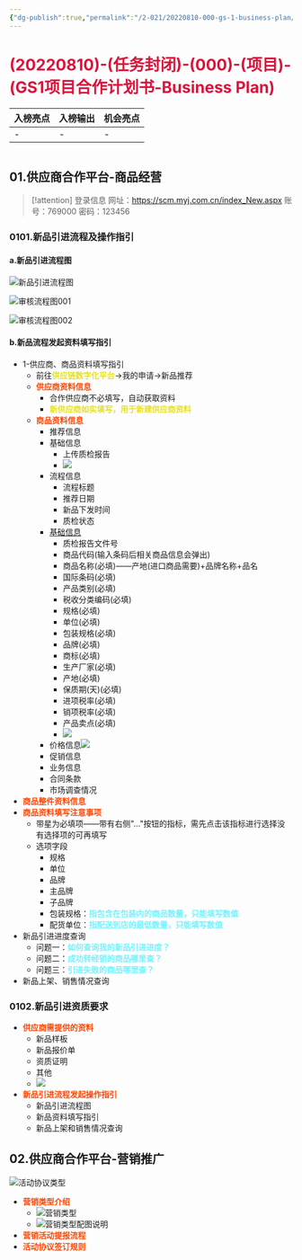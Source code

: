 ```yaml
---
{"dg-publish":true,"permalink":"/2-021/20220810-000-gs-1-business-plan/"}
---
```



# <font color=#DC143C>(20220810)-(任务封闭)-(000)-(项目)-(GS1项目合作计划书-Business Plan)</font>

| 入榜亮点 | 入榜输出 | 机会亮点 |
| ---- | ---- | ---- |
| \-   | \-   | \-   |


```toc
```

## 01.供应商合作平台-商品经营
>[!attention] 登录信息
>网址：https://scm.myj.com.cn/index_New.aspx
>账号：769000
>密码：123456

### 0101.新品引进流程及操作指引
#### a.新品引进流程图
![新品引进流程图](https://raw.githubusercontent.com/resphoina/MDPIC/master/markdown2022-08-10-1753-MD-项目管理-GS1-新品引进流程图.jpg)

![审核流程图001](https://raw.githubusercontent.com/resphoina/MDPIC/master/markdown2022-08-10-1753-MD-项目管理-GS1-新品引进流程图001.jpg)

![审核流程图002](https://raw.githubusercontent.com/resphoina/MDPIC/master/markdown2022-08-10-1753-MD-项目管理-GS1-新品引进流程图002.jpg)

#### b.新品流程发起资料填写指引
+ 1-供应商、商品资料填写指引
    + 前往<strong><font color=#E6E022>供应链数字化平台</font></strong>→我的申请→新品推荐
    + <strong><font color=#FF4500>供应商资料信息</font></strong>
        + 合作供应商不必填写，自动获取资料
        + <strong><font color=#E6E022>新供应商如实填写，用于新建供应商资料</font></strong>
    + <strong><font color=#FF4500>商品资料信息</font></strong>
        + 推荐信息
        + 基础信息
            + 上传质检报告
            + ![](https://raw.githubusercontent.com/resphoina/MDPIC/master/markdown2022-08-10-1753-MD-项目管理-GS1-质检报告要求.jpg)
        + 流程信息
            + 流程标题
            + 推荐日期
            + 新品下发时间
            + 质检状态
        + [基础信息](https://raw.githubusercontent.com/resphoina/MDPIC/master/markdown2022-08-10-1753-MD-项目管理-GS1-新品引进商品资料填写.jpg)
            + 质检报告文件号
            + 商品代码(输入条码后相关商品信息会弹出)
            + 商品名称(必填)——产地(进口商品需要)+品牌名称+品名
            + 国际条码(必填)
            + 产品类别(必填)
            + 税收分类编码(必填)
            + 规格(必填)
            + 单位(必填)
            + 包装规格(必填)
            + 品牌(必填)
            + 商标(必填)
            + 生产厂家(必填)
            + 产地(必填)
            + 保质期(天)(必填)
            + 进项税率(必填)
            + 销项税率(必填)
            + 产品卖点(必填)
            + ![](https://raw.githubusercontent.com/resphoina/MDPIC/master/markdown2022-08-10-1753-MD-项目管理-GS1-新品引进商品资料填写.jpg)
        + 价格信息![](https://raw.githubusercontent.com/resphoina/MDPIC/master/markdown2022-08-10-1753-MD-项目管理-GS1-新品引进价格信息和业务信息.jpg)
        + 促销信息
        + 业务信息
        + 合同条款
        + 市场调查情况
+ <strong><font color=#FF4500>商品整件资料信息</font></strong>
+ <strong><font color=#FF4500>商品资料填写注意事项</font></strong>
    + 带星为必填项——带有右侧"..."按钮的指标，需先点击该指标进行选择没有选择项的可再填写
    + 选项字段
        + 规格
        + 单位
        + 品牌
        + 主品牌
        + 子品牌
        + 包装规格：<strong><font color=#70f3ff>指包含在包装内的商品数量，只能填写数值</font></strong>
        + 配货单位：<strong><font color=#70f3ff>指配送到店的最低数量，只能填写数值</font></strong>
+ 新品引进进度查询
    + 问题一：<strong><font color=#70f3ff>如何查询我的新品引进进度？</font></strong>
    + 问题二：<strong><font color=#70f3ff>成功转经销的商品哪里查？</font></strong>
    + 问题三：<strong><font color=#70f3ff>引进失败的商品哪里查？</font></strong>
+ 新品上架、销售情况查询

### 0102.新品引进资质要求
+ <strong><font color=#FF4500>供应商需提供的资料</font></strong>
    + 新品样板
    + 新品报价单
    + 资质证明
    + 其他
    + ![](https://raw.githubusercontent.com/resphoina/MDPIC/master/markdown2022-08-10-1753-MD-项目管理-GS1-新品引进资质要求.jpg)
+ <strong><font color=#FF4500>新品引进流程发起操作指引</font></strong>
    + 新品引进流程图
    + 新品资料填写指引
    + 新品上架和销售情况查询

## 02.供应商合作平台-营销推广
![活动协议类型](https://raw.githubusercontent.com/resphoina/MDPIC/master/markdown2022-08-10-1753-MD-项目管理-GS1-活动协议类型.jpg)

+ <strong><font color=#FF4500>营销类型介绍</font></strong>
    + ![营销类型](https://raw.githubusercontent.com/resphoina/MDPIC/master/markdown2022-08-10-1753-MD-项目管理-GS1-营销类型.jpg)
    + ![营销类型配图说明](https://raw.githubusercontent.com/resphoina/MDPIC/master/markdown2022-08-10-1753-MD-项目管理-GS1-营销类型配图说明.jpg)
+ <strong><font color=#FF4500>营销活动提报流程</font></strong>
+ <strong><font color=#FF4500>活动协议签订规则</font></strong>



```SQL
```